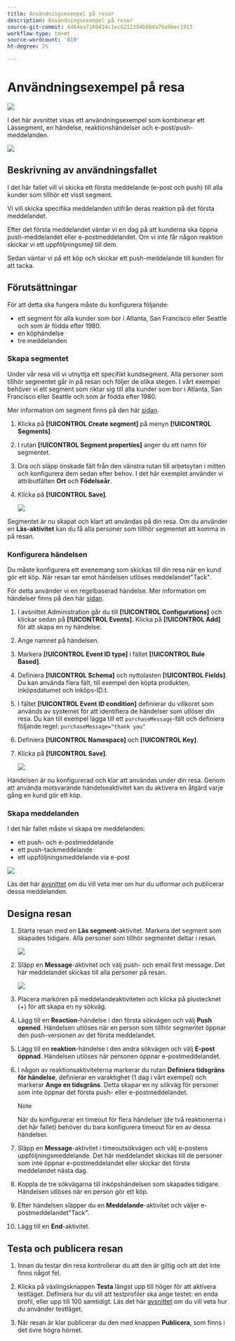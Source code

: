 ```yaml
---
title: Användningsexempel på resor
description: Användningsexempel på resor
source-git-commit: 4464ea7169424c1ec6212394b8bda79a9bec1913
workflow-type: tm+mt
source-wordcount: '819'
ht-degree: 2%

---
```


# Användningsexempel på resa

![](../assets/do-not-localize/badge.png)

I det här avsnittet visas ett användningsexempel som kombinerar ett Lässegment, en händelse, reaktionshändelser och e-post/push-meddelanden.

![](../assets/jo-uc1.png)

## Beskrivning av användningsfallet

I det här fallet vill vi skicka ett första meddelande (e-post och push) till alla kunder som tillhör ett visst segment.

Vi vill skicka specifika meddelanden utifrån deras reaktion på det första meddelandet.

Efter det första meddelandet väntar vi en dag på att kunderna ska öppna push-meddelandet eller e-postmeddelandet. Om vi inte får någon reaktion skickar vi ett uppföljningsmejl till dem.

Sedan väntar vi på ett köp och skickar ett push-meddelande till kunden för att tacka.

## Förutsättningar

För att detta ska fungera måste du konfigurera följande:

* ett segment för alla kunder som bor i Atlanta, San Francisco eller Seattle och som är födda efter 1980.
* en köphändelse
* tre meddelanden

### Skapa segmentet

Under vår resa vill vi utnyttja ett specifikt kundsegment. Alla personer som tillhör segmentet går in på resan och följer de olika stegen. I vårt exempel behöver vi ett segment som riktar sig till alla kunder som bor i Atlanta, San Francisco eller Seattle och som är födda efter 1980.

Mer information om segment finns på den här [sidan](../segment/about-segments.md).

1. Klicka på **[!UICONTROL Create segment]** på menyn **[!UICONTROL Segments]**.

1. I rutan **[!UICONTROL Segment properties]** anger du ett namn för segmentet.

1. Dra och släpp önskade fält från den vänstra rutan till arbetsytan i mitten och konfigurera dem sedan efter behov. I det här exemplet använder vi attributfälten **Ort** och **Födelseår**.

1. Klicka på **[!UICONTROL Save]**.

   ![](../assets/add-attributes.png)

Segmentet är nu skapat och klart att användas på din resa. Om du använder en **Läs-aktivitet** kan du få alla personer som tillhör segmentet att komma in på resan.

### Konfigurera händelsen

Du måste konfigurera ett evenemang som skickas till din resa när en kund gör ett köp. När resan tar emot händelsen utlöses meddelandet&quot;Tack&quot;.

För detta använder vi en regelbaserad händelse. Mer information om händelser finns på den här [sidan](../event/about-events.md).

1. I avsnittet Administration går du till **[!UICONTROL Configurations]** och klickar sedan på **[!UICONTROL Events]**. Klicka på **[!UICONTROL Add]** för att skapa en ny händelse.

1. Ange namnet på händelsen.

1. Markera **[!UICONTROL Event ID type]** i fältet **[!UICONTROL Rule Based]**.

1. Definiera **[!UICONTROL Schema]** och nyttolasten **[!UICONTROL Fields]**. Du kan använda flera fält, till exempel den köpta produkten, inköpsdatumet och inköps-ID:t.

1. I fältet **[!UICONTROL Event ID condition]** definierar du villkoret som används av systemet för att identifiera de händelser som utlöser din resa. Du kan till exempel lägga till ett `purchaseMessage`-fält och definiera följande regel: `purchaseMessage="thank you"`

1. Definiera **[!UICONTROL Namespace]** och **[!UICONTROL Key]**.

1. Klicka på **[!UICONTROL Save]**.

   ![](../assets/jo-uc2.png)

Händelsen är nu konfigurerad och klar att användas under din resa. Genom att använda motsvarande händelseaktivitet kan du aktivera en åtgärd varje gång en kund gör ett köp.

### Skapa meddelanden

I det här fallet måste vi skapa tre meddelanden:

* ett push- och e-postmeddelande
* ett push-tackmeddelande
* ett uppföljningsmeddelande via e-post

![](../assets/jo-uc3.png)

Läs det här [avsnittet](../segment/about-segments.md) om du vill veta mer om hur du utformar och publicerar dessa meddelanden.

## Designa resan

1. Starta resan med en **Läs segment**-aktivitet. Markera det segment som skapades tidigare. Alla personer som tillhör segmentet deltar i resan.

   ![](../assets/jo-uc4.png)

1. Släpp en **Message**-aktivitet och välj push- och email first message. Det här meddelandet skickas till alla personer på resan.

   ![](../assets/jo-uc5.png)

1. Placera markören på meddelandeaktiviteten och klicka på plustecknet (+) för att skapa en ny sökväg.

1. Lägg till en **Reaction**-händelse i den första sökvägen och välj **Push opened**. Händelsen utlöses när en person som tillhör segmentet öppnar den push-versionen av det första meddelandet.

1. Lägg till en **reaktion**-händelse i den andra sökvägen och välj **E-post öppnad**. Händelsen utlöses när personen öppnar e-postmeddelandet.

1. I någon av reaktionsaktiviteterna markerar du rutan **Definiera tidsgräns för händelse**, definierar en varaktighet (1 dag i vårt exempel) och markerar **Ange en tidsgräns**. Detta skapar en ny sökväg för personer som inte öppnar det första push- eller e-postmeddelandet.

   >[!NOTE]
   >
   >När du konfigurerar en timeout för flera händelser (de två reaktionerna i det här fallet) behöver du bara konfigurera timeout för en av dessa händelser.

1. Släpp en **Message**-aktivitet i timeoutsökvägen och välj e-postens uppföljningsmeddelande. Det här meddelandet skickas till de personer som inte öppnar e-postmeddelandet eller skickar det första meddelandet nästa dag.

1. Koppla de tre sökvägarna till inköpshändelsen som skapades tidigare. Händelsen utlöses när en person gör ett köp.

1. Efter händelsen släpper du en **Meddelande**-aktivitet och väljer e-postmeddelandet&quot;Tack&quot;.

1. Lägg till en **End**-aktivitet.

## Testa och publicera resan

1. Innan du testar din resa kontrollerar du att den är giltig och att det inte finns något fel.

1. Klicka på växlingsknappen **Testa** längst upp till höger för att aktivera testläget. Definiera hur du vill att testprofiler ska ange testet: en enda profil, eller upp till 100 samtidigt. Läs det här [avsnittet](testing-the-journey.md) om du vill veta hur du använder testläget.

1. När resan är klar publicerar du den med knappen **Publicera**, som finns i det övre högra hörnet.
